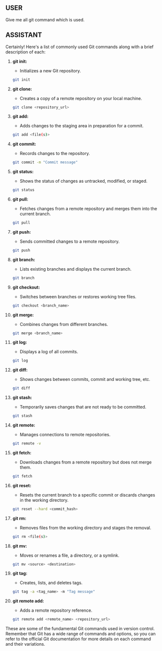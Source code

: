 ## USER
Give me all git command which is used.

## ASSISTANT
Certainly! Here's a list of commonly used Git commands along with a brief description of each:

1. **git init:**
   - Initializes a new Git repository.

   ```bash
   git init
   ```

2. **git clone:**
   - Creates a copy of a remote repository on your local machine.

   ```bash
   git clone <repository_url>
   ```

3. **git add:**
   - Adds changes to the staging area in preparation for a commit.

   ```bash
   git add <file(s)>
   ```

4. **git commit:**
   - Records changes to the repository.

   ```bash
   git commit -m "Commit message"
   ```

5. **git status:**
   - Shows the status of changes as untracked, modified, or staged.

   ```bash
   git status
   ```

6. **git pull:**
   - Fetches changes from a remote repository and merges them into the current branch.

   ```bash
   git pull
   ```

7. **git push:**
   - Sends committed changes to a remote repository.

   ```bash
   git push
   ```

8. **git branch:**
   - Lists existing branches and displays the current branch.

   ```bash
   git branch
   ```

9. **git checkout:**
   - Switches between branches or restores working tree files.

   ```bash
   git checkout <branch_name>
   ```

10. **git merge:**
    - Combines changes from different branches.

    ```bash
    git merge <branch_name>
    ```

11. **git log:**
    - Displays a log of all commits.

    ```bash
    git log
    ```

12. **git diff:**
    - Shows changes between commits, commit and working tree, etc.

    ```bash
    git diff
    ```

13. **git stash:**
    - Temporarily saves changes that are not ready to be committed.

    ```bash
    git stash
    ```

14. **git remote:**
    - Manages connections to remote repositories.

    ```bash
    git remote -v
    ```

15. **git fetch:**
    - Downloads changes from a remote repository but does not merge them.

    ```bash
    git fetch
    ```

16. **git reset:**
    - Resets the current branch to a specific commit or discards changes in the working directory.

    ```bash
    git reset --hard <commit_hash>
    ```

17. **git rm:**
    - Removes files from the working directory and stages the removal.

    ```bash
    git rm <file(s)>
    ```

18. **git mv:**
    - Moves or renames a file, a directory, or a symlink.

    ```bash
    git mv <source> <destination>
    ```

19. **git tag:**
    - Creates, lists, and deletes tags.

    ```bash
    git tag -a <tag_name> -m "Tag message"
    ```

20. **git remote add:**
    - Adds a remote repository reference.

    ```bash
    git remote add <remote_name> <repository_url>
    ```

These are some of the fundamental Git commands used in version control. Remember that Git has a wide range of commands and options, so you can refer to the official Git documentation for more details on each command and their variations.